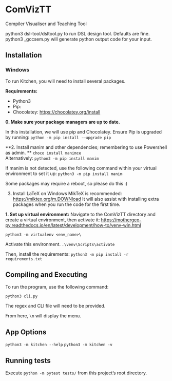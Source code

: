 # ComVizTT
Compiler Visualiser and Teaching Tool


python3 dsl-tool/dsltool.py to run DSL design tool. Defaults are fine.
python3 <generated file>_gccsem.py will generate python output code for your input.


## Installation

### Windows
To run Kitchen, you will need to install several packages.

**Requirements:**
- Python3
- Pip: 
- Chocolatey: https://chocolatey.org/install

**0. Make sure your package managers are up to date.**

In this installation, we will use pip and Chocolatey. Ensure Pip is upgraded by running:
```python -m pip install -–upgrade pip```


**2. Install manim and other dependencies; remembering to use Powershell as admin. **
  ```choco install manimce```  
  Alternatively:   ```python3 -m pip install manim```
  
  If manim is not detected, use the following command within your virtual environment to set it up:
  ```python3 -m pip install manim```
  
  Some packages may require a reboot, so please do this :)
  
3. Install LaTeX on Windows
  MikTeX is recommended: https://miktex.org/m.DOWNload
  It will also assist with installing extra packages when you run the code for the first time.
  

**1. Set up virtual environment:**
Navigate to the ComVizTT directory and create a virtual environment, then activate it:
https://mothergeo-py.readthedocs.io/en/latest/development/how-to/venv-win.html

```python3 -m virtualenv <env_name>\```

Activate this environment.
```.\venv\Scripts\activate```

Then, install the requirements:
```python3 -m pip install -r requirements.txt```
 
## Compiling and Executing
  
  To run the program, use the following command:
  
  ``` python3 cli.py ```
  
  The regex and CLI file will need to be provided.
  
  From here, `\m` will display the menu. 

## App Options

```python3 -m kitchen --help```
```python3 -m kitchen -v ```
  
## Running tests
Execute `python -m pytest tests/` from this project’s root directory.





